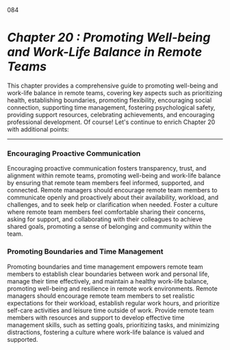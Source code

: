 084



# ***Chapter 20 : Promoting Well-being and Work-Life Balance in Remote Teams***


This chapter provides a comprehensive guide to promoting well-being and work-life balance in remote teams, covering key aspects such as prioritizing health, establishing boundaries, promoting flexibility, encouraging social connection, supporting time management, fostering psychological safety, providing support resources, celebrating achievements, and encouraging professional development.
Of course! Let's continue to enrich Chapter 20 with additional points:

---

### **Encouraging Proactive Communication**

Encouraging proactive communication fosters transparency, trust, and alignment within remote teams, promoting well-being and work-life balance by ensuring that remote team members feel informed, supported, and connected. Remote managers should encourage remote team members to communicate openly and proactively about their availability, workload, and challenges, and to seek help or clarification when needed. Foster a culture where remote team members feel comfortable sharing their concerns, asking for support, and collaborating with their colleagues to achieve shared goals, promoting a sense of belonging and community within the team.

### **Promoting Boundaries and Time Management**

Promoting boundaries and time management empowers remote team members to establish clear boundaries between work and personal life, manage their time effectively, and maintain a healthy work-life balance, promoting well-being and resilience in remote work environments. Remote managers should encourage remote team members to set realistic expectations for their workload, establish regular work hours, and prioritize self-care activities and leisure time outside of work. Provide remote team members with resources and support to develop effective time management skills, such as setting goals, prioritizing tasks, and minimizing distractions, fostering a culture where work-life balance is valued and supported.

